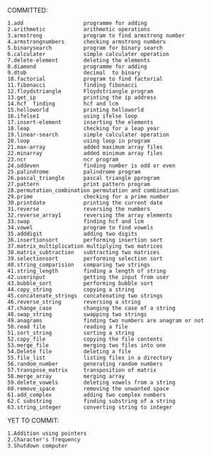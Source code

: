 

COMMITTED:

 
	1.add			        programme for adding 
	2.arithmetic		    arithmetic operations
	3.armstrong		        program to find armstrong number 
	4.armstrongnumbers 	    checking armstrong numbers 
	5.binarysearch 		    program for binary search 
	6.calculater 		    simple calculater operation 
	7.delete-element 	    deleting the elements 
	8.diamond		        programme for adding 
	9.dtob			        decimal	 to binary 
	10.factorial 		    program to find factorial 
	11.fibonacci 		    finding fibonacci 
	12.floydstriangle 	    Floydstriangle program 
	13.get_ip 		        printing the ip address 
	14.hcf 	finding 	    hcf and lcm 
	15.helloworld           printing helloworld 
	16.ifelse1              using ifelse loop
	17.insert-element 	    inserting the elements 
	18.leap                 checking for a leap year
	19.linear-search 	    simple calculater operation
	20.loop                 using loop in program
	21.max-array 		    added maximum array files 
	22.minarray 		    added minimum array files 
	23.ncr 			        ncr program 
	24.oddeven              finding number is odd or even 
	25.palindrome 		    palindrome program 
	26.pascal_triangle 	    pascal triangle pprogram 
	27.pattern 		        print pattern program 
	28.permutation_combination permutation and combination 
	29.prime                checking for a prime number 
	30.printdate 		    printing the current date 
	31.reverse 		        reversing the numbers 
	32.reverse_array1       reversing the array elements 
	33.swap 		        finding hcf and lcm 
	34.vowel                program to find vowels 
	35.adddigit             adding two digits
	36.insertionsort        performing insertion sort
	37.matrix_multiplication multiplying two matrices
	38.matrix_subtraction   subtracting two matrices
	39.selectionsort        performing selection sort
	40.string_comparision   comparing two strings
	41.string_length        finding a length of string
	42.userinput            getting the input from user
	43.bubble_sort          performing bubble sort
	44.copy_string          copying a string
	45.concatenate_strings  concatenating two strings
	46.reverse_string       reversing a string
	47.change_case          changing the case of a string
	48.swap_string          swapping two strings
	49.anagrams             finding two numbers are anagram or not
	50.read file            reading a file
	51.sort_string          sorting a string
	52.copy_file            copying the file contents
	53.merge_file           merging two files into one
	54.Delete file          deleting a file
	55.file_list            listing files in a directory
	56.random_number        generating random numbers
	57.transpose_matrix     transposition of matrix
	58.merge_array          merging array
	59.delete_vowels        deleting vowels from a string
	60.remove_space         removing the unwanted space
	61.add_complex          adding two complex numbers
	62.C substring          finding substring of a string
	63.string_integer       converting string to integer
YET TO COMMIT:

	1.Addition using pointers
	2.Character's frequency
	3.Shutdown computer

